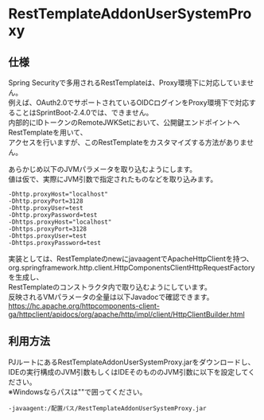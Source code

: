 # RestTemplateAddonUserSystemProxy
## 仕様
Spring Securityで多用されるRestTemplateは、Proxy環境下に対応していません。  
例えば、OAuth2.0でサポートされているOIDCログインをProxy環境下で対応することはSprintBoot-2.4.0では、できません。  
内部的にIDトークンのRemoteJWKSetにおいて、公開鍵エンドポイントへRestTemplateを用いて、  
アクセスを行いますが、このRestTemplateをカスタマイズする方法がありません。

あらかじめ以下のJVMパラメータを取り込むようにします。  
値は仮で、実際にJVM引数で指定されたものなどを取り込みます。
```
-Dhttp.proxyHost="localhost"
-Dhttp.proxyPort=3128
-Dhttp.proxyUser=test
-Dhttp.proxyPassword=test
-Dhttps.proxyHost="localhost"
-Dhttps.proxyPort=3128
-Dhttps.proxyUser=test
-Dhttps.proxyPassword=test
```
実装としては、RestTemplateのnewにjavaagentでApacheHttpClientを持つ、
org.springframework.http.client.HttpComponentsClientHttpRequestFactoryを生成し、  
RestTemplateのコンストラクタ内で取り込むようにしています。  
反映されるVMパラメータの全量は以下Javadocで確認できます。
https://hc.apache.org/httpcomponents-client-ga/httpclient/apidocs/org/apache/http/impl/client/HttpClientBuilder.html

## 利用方法
PJルートにあるRestTemplateAddonUserSystemProxy.jarをダウンロードし、  
IDEの実行構成のJVM引数もしくはIDEそのもののJVM引数に以下を設定してください。  
※Windowsならパスは""で囲ってください。
```
-javaagent:/配置パス/RestTemplateAddonUserSystemProxy.jar
```
